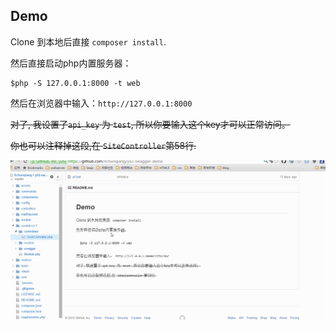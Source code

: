 Demo
-----

Clone 到本地后直接 `composer install`.

然后直接启动php内置服务器：
```
$php -S 127.0.0.1:8000 -t web
```

然后在浏览器中输入：`http://127.0.0.1:8000`

~~对了, 我设置了`api_key` 为 `test`, 所以你要输入这个key才可以正常访问。~~

~~你也可以注释掉这段,在 `SiteController`第58行.~~

![demo](./demo.gif)